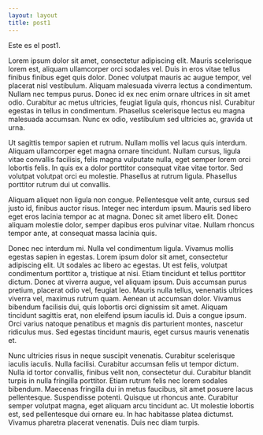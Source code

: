 ```yaml
---
layout: layout
title: post1
---
```


Este es el post1. 

Lorem ipsum dolor sit amet, consectetur adipiscing elit. Mauris scelerisque lorem est, aliquam ullamcorper orci sodales vel. Duis in eros vitae tellus finibus finibus eget quis dolor. Donec volutpat mauris ac augue tempor, vel placerat nisl vestibulum. Aliquam malesuada viverra lectus a condimentum. Nullam nec tempus purus. Donec id ex nec enim ornare ultrices in sit amet odio. Curabitur ac metus ultricies, feugiat ligula quis, rhoncus nisl. Curabitur egestas in tellus in condimentum. Phasellus scelerisque lectus eu magna malesuada accumsan. Nunc ex odio, vestibulum sed ultricies ac, gravida ut urna.

Ut sagittis tempor sapien et rutrum. Nullam mollis vel lacus quis interdum. Aliquam ullamcorper eget magna ornare tincidunt. Nullam cursus, ligula vitae convallis facilisis, felis magna vulputate nulla, eget semper lorem orci lobortis felis. In quis ex a dolor porttitor consequat vitae vitae tortor. Sed volutpat volutpat orci eu molestie. Phasellus at rutrum ligula. Phasellus porttitor rutrum dui ut convallis.

Aliquam aliquet non ligula non congue. Pellentesque velit ante, cursus sed justo id, finibus auctor risus. Integer nec interdum ipsum. Mauris sed libero eget eros lacinia tempor ac at magna. Donec sit amet libero elit. Donec aliquam molestie dolor, semper dapibus eros pulvinar vitae. Nullam rhoncus tempor ante, at consequat massa lacinia quis.

Donec nec interdum mi. Nulla vel condimentum ligula. Vivamus mollis egestas sapien in egestas. Lorem ipsum dolor sit amet, consectetur adipiscing elit. Ut sodales ac libero ac egestas. Ut est felis, volutpat condimentum porttitor a, tristique at nisi. Etiam tincidunt et tellus porttitor dictum. Donec at viverra augue, vel aliquam ipsum. Duis accumsan purus pretium, placerat odio vel, feugiat leo. Mauris nulla tellus, venenatis ultrices viverra vel, maximus rutrum quam. Aenean ut accumsan dolor. Vivamus bibendum facilisis dui, quis lobortis orci dignissim sit amet. Aliquam tincidunt sagittis erat, non eleifend ipsum iaculis id. Duis a congue ipsum. Orci varius natoque penatibus et magnis dis parturient montes, nascetur ridiculus mus. Sed egestas tincidunt mauris, eget cursus mauris venenatis et.

Nunc ultricies risus in neque suscipit venenatis. Curabitur scelerisque iaculis iaculis. Nulla facilisi. Curabitur accumsan felis ut tempor dictum. Nulla id tortor convallis, finibus velit non, consectetur dui. Curabitur blandit turpis in nulla fringilla porttitor. Etiam rutrum felis nec lorem sodales bibendum. Maecenas fringilla dui in metus faucibus, sit amet posuere lacus pellentesque. Suspendisse potenti. Quisque ut rhoncus ante. Curabitur semper volutpat magna, eget aliquam arcu tincidunt ac. Ut molestie lobortis est, sed pellentesque dui ornare eu. In hac habitasse platea dictumst. Vivamus pharetra placerat venenatis. Duis nec diam turpis. 